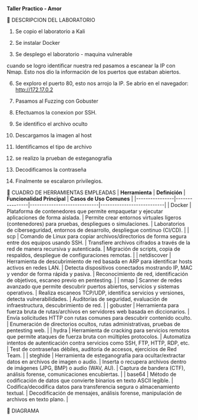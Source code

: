 **Taller Practico - Amor**

🔹 DESCRIPCION DEL LABORATORIO

1. Se copio el laboratorio a Kali

2. Se instalar Docker

3. Se desplego el laboratorio - maquina vulnerable

cuando se logro identificar nuestra red pasamos a escanear la IP con Nmap. Esto nos dio la información de los puertos que estaban abiertos.

6. Se exploro el puerto 80, esto nos arrojo la IP.
Se abrio en el navegador: http://172.17.0.2

8. Pasamos al Fuzzing con Gobuster

9. Efectuamos la conexion por SSH.

10. Se identifico el archivo oculto

11. Descargamos la imagen al host

12. Identificamos el tipo de archivo

13. se realizo la prueban de esteganografía

14. Decodificamos la contraseña

15. Finalmente se escalaron privilegios.


🔹 CUADRO DE HERRAMIENTAS EMPLEADAS
| **Herramienta** | **Definición** | **Funcionalidad Principal** | **Casos de Uso Comunes** |
|----------------|----------------|-----------------------------|---------------------------|
| Docker | Plataforma de contenedores que permite empaquetar y ejecutar aplicaciones de forma aislada. | Permite crear entornos virtuales ligeros (contenedores) para pruebas, despliegues o simulaciones. | Laboratorios de ciberseguridad, entornos de desarrollo, despliegue continuo (CI/CD). |
| scp | Comando de Linux para copiar archivos/directorios de forma segura entre dos equipos usando SSH. | Transfiere archivos cifrados a través de la red de manera recursiva y autenticada. | Migración de scripts, copia de respaldos, despliegue de configuraciones remotas. |
| netdiscover | Herramienta de descubrimiento de red basada en ARP para identificar hosts activos en redes LAN. | Detecta dispositivos conectados mostrando IP, MAC y vendor de forma rápida y pasiva. | Reconocimiento de red, identificación de objetivos, escaneo previo en pentesting. |
| nmap | Scanner de redes avanzado que permite descubrir puertos abiertos, servicios y sistemas operativos. | Realiza escaneos TCP/UDP, identifica servicios y versiones, detecta vulnerabilidades. | Auditorías de seguridad, evaluación de infraestructura, descubrimiento de red. |
| gobuster | Herramienta para fuerza bruta de rutas/archivos en servidores web basada en diccionarios. | Envía solicitudes HTTP con rutas comunes para descubrir contenido oculto. | Enumeración de directorios ocultos, rutas administrativas, pruebas de pentesting web. | 
| hydra | Herramienta de cracking para servicios remotos que permite ataques de fuerza bruta con múltiples protocolos. | Automatiza intentos de autenticación contra servicios como SSH, FTP, HTTP, RDP, etc. | Test de contraseñas débiles, auditoría de accesos, ejercicios de Red Team. |
| steghide | Herramienta de esteganografía para ocultar/extractar datos en archivos de imagen o audio. | Inserta o recupera archivos dentro de imágenes (JPG, BMP) o audio (WAV, AU). | Captura de bandera (CTF), análisis forense, comunicaciones encubiertas. |
| base64 | Método de codificación de datos que convierte binarios en texto ASCII legible. | Codifica/decodifica datos para transferencia segura o almacenamiento textual. | Decodificación de mensajes, análisis forense, manipulación de archivos en texto plano. |

 🔹 DIAGRAMA
 
